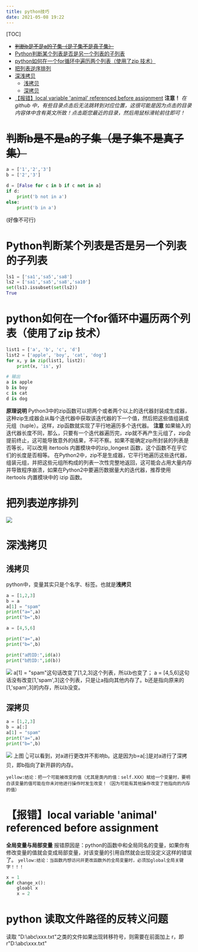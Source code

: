 ```yaml
---
title: python技巧
date: 2021-05-08 19:22
---
```

[TOC]
- [~~判断b是不是a的子集（是子集不是真子集）~~](#判断b是不是a的子集（是子集不是真子集）)
- [Python判断某个列表是否是另一个列表的子列表](#python判断某个列表是否是另一个列表的子列表)
- [python如何在一个for循环中遍历两个列表（使用了zip 技术）](#python如何在一个for循环中遍历两个列表（使用了zip技术）)
- [把列表逆序排列](#把列表逆序排列)
- [深浅拷贝](#深浅拷贝)
  - [浅拷贝](#浅拷贝)
  - [深拷贝](#深拷贝)
- [【报错】local variable 'animal' referenced before assignment](#【报错】local-variable-animal-referenced-before-assignment)
**注意！** *在 github 中，有些目录点击后无法跳转到对应位置，这很可能是因为点击的目录内容体中含有英文所致！点击距您最近的目录，然后用鼠标滑轮前往即可！* 

# ~~判断b是不是a的子集（是子集不是真子集）~~
```python
a = ['1','2','3']
b = ['2','3']

d = [False for c in b if c not in a]
if d:
    print('b not in a')
else:
    print('b in a')
```
(好像不可行)


# Python判断某个列表是否是另一个列表的子列表
```python
ls1 = ['sa1','sa5','sa8']
ls2 = ['sa1','sa5','sa8','sa10']
set(ls1).issubset(set(ls2))
True
```
# python如何在一个for循环中遍历两个列表（使用了zip 技术）
```python
list1 = ['a', 'b', 'c', 'd']
list2 = ['apple', 'boy', 'cat', 'dog']
for x, y in zip(list1, list2):
    print(x, 'is', y)

# 输出
a is apple
b is boy
c is cat
d is dog
```

**原理说明**
Python3中的zip函数可以把两个或者两个以上的迭代器封装成生成器，这种zip生成器会从每个迭代器中获取该迭代器的下一个值，然后把这些值组装成元组（tuple）。这样，zip函数就实现了平行地遍历多个迭代器。
**注意**
如果输入的迭代器长度不同，那么，只要有一个迭代器遍历完，zip就不再产生元组了，zip会提前终止，这可能导致意外的结果，不可不察。如果不能确定zip所封装的列表是否等长，可以改用 itertools 内置模块中的zip_longest 函数，这个函数不在乎它们的长度是否相等。
在Python2中，zip不是生成器，它平行地遍历这些迭代器，组装元组，并把这些元组所构成的列表一次性完整地返回，这可能会占用大量内存并导致程序崩溃，如果在Python2中要遍历数据量大的迭代器，推荐使用 itertools 内置模块中的 izip 函数。

# 把列表逆序排列
![](./_image/2021-05-08/555image.png)
# 深浅拷贝
## 浅拷贝
python中，变量其实只是个名字、标签。也就是**浅拷贝**
```python
a = [1,2,3]
b = a
a[1] = "spam"
print("a=",a)
print("b=",b)

a = [4,5,6]

print("a=",a)
print("b=",b)

print("a的ID:",id(a))
print("b的ID:",id(b))
```
![](./_image/2021-05-08/666image.png)
a[1] = "spam"这句话改变了[1,2,3]这个列表，所以b也变了；
a = [4,5,6]这句话没有改变[1,'spam',3]这个列表，只是让a指向其他内存了。b还是指向原来的[1,'spam',3]的内存，所以b没变。

## 深拷贝
```python
a = [1,2,3]
b = a[:]
a[1] = "spam"
print("a=",a)
print("b=",b)
```
![](./_image/2021-05-08/777image.png)
上图 👆可以看到，对a进行更改并不影响b。这是因为b=a[:]是对a进行了深拷贝，即b指向了新开辟的内存。

`yellow:结论：把一个可能被改变的值（尤其是类内的值：self.XXX）赋给一个变量时，要明白该变量的值可能在你未对他进行操作时发生改变！（因为可能有其他操作改变了他指向的内存的值）`


# 【报错】local variable 'animal' referenced before assignment
**全局变量与局部变量**
报错原因是：python的函数中和全局同名的变量，如果你有修改变量的值就会变成局部变量，对该变量的引用自然就会出现没定义这样的错误了。
`yellow:结论：当函数内想访问并更改函数外的全局变量时，必须加global全局关键字！！！`
```python
x = 1
def change_x():
    gloabl x
    x = 2
```    
# python 读取文件路径的反转义问题      
读取 "D:\abc\xxx.txt"之类的文件如果出现转移符号，则需要在前面加上 r，即 r"D:\abc\xxx.txt"    
